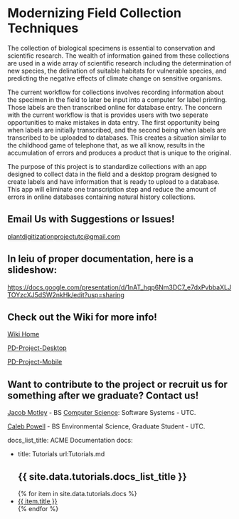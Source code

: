 # Modernizing Field Collection Techniques
The collection of biological specimens is essential to conservation and scientific research.  The wealth of information gained from these collections are used in a wide array of scientific research including the determination of new species, the delination of suitable habitats for vulnerable species, and predicting the negative effects of climate change on sensitive organisms.

The current workflow for collections involves recording information about the specimen in the field to later be input into a computer for label printing.  Those labels are then transcribed online for database entry.  The concern with the current workflow is that is provides users with two seperate opportunities to make mistakes in data entry.  The first opportunity being when labels are initially transcribed, and the second being when labels are transcribed to be uploaded to databases. This creates a situation similar to the childhood game of telephone that, as we all know, results in the accumulation of errors and produces a product that is unique to the original.

The purpose of this project is to standardize collections with an app designed to collect data in the field and a desktop program designed to create labels and have information that is ready to upload to a database.  This app will eliminate one transcription step and reduce the amount of errors in online databases containing natural history collections.

## Email Us with Suggestions or Issues!

plantdigitizationprojectutc@gmail.com

## In leiu of proper documentation, here is a slideshow:
https://docs.google.com/presentation/d/1nAT_hqp6Nm3DC7_e7dxPvbbaXLJTOYzcXJ5dSW2nkHk/edit?usp=sharing

## Check out the Wiki for more info!
[Wiki Home](https://github.com/j-h-m/Plant-Digitization-Project/wiki)

[PD-Project-Desktop](https://github.com/j-h-m/Plant-Digitization-Project/wiki/PD-Project-Desktop)

[PD-Project-Mobile](https://github.com/j-h-m/Plant-Digitization-Project/wiki/PD-Project-Mobile)

## Want to contribute to the project or recruit us for something after we graduate? Contact us!

[Jacob Motley](https://www.linkedin.com/in/jacob-motley-b627a1152) - BS [Computer Science](https://github.com/j-h-m): Software Systems - UTC.

[Caleb Powell](https://github.com/CapPow) - BS Environmental Science, Graduate Student - UTC.


docs_list_title: ACME Documentation
docs:

- title: Tutorials
  url:Tutorials.md
  
  <h2>{{ site.data.tutorials.docs_list_title }}</h2>
<ul>
   {% for item in site.data.tutorials.docs %}
      <li><a href="{{ item.url }}" alt="{{ item.title }}">{{ item.title }}</a></li>
   {% endfor %}
</ul>
